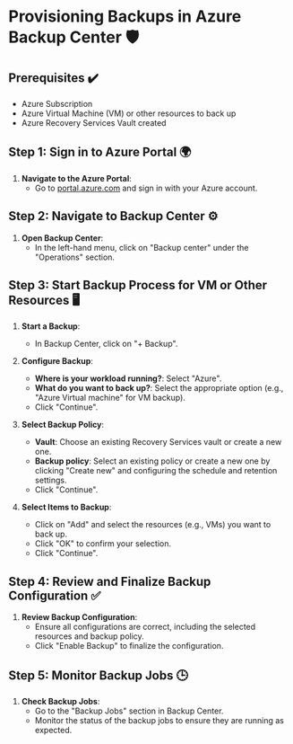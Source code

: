 # Provisioning Backups in Azure Backup Center 🛡️

## Prerequisites ✔️
- Azure Subscription
- Azure Virtual Machine (VM) or other resources to back up
- Azure Recovery Services Vault created

## Step 1: Sign in to Azure Portal 🌍

1. **Navigate to the Azure Portal**:
   - Go to [portal.azure.com](https://portal.azure.com/) and sign in with your Azure account.

## Step 2: Navigate to Backup Center ⚙️

1. **Open Backup Center**:
   - In the left-hand menu, click on "Backup center" under the "Operations" section.

## Step 3: Start Backup Process for VM or Other Resources 🖥️

1. **Start a Backup**:
   - In Backup Center, click on "+ Backup".

2. **Configure Backup**:
   - **Where is your workload running?**: Select "Azure".
   - **What do you want to back up?**: Select the appropriate option (e.g., "Azure Virtual machine" for VM backup).
   - Click "Continue".

3. **Select Backup Policy**:
   - **Vault**: Choose an existing Recovery Services vault or create a new one.
   - **Backup policy**: Select an existing policy or create a new one by clicking "Create new" and configuring the schedule and retention settings.
   - Click "Continue".

4. **Select Items to Backup**:
   - Click on "Add" and select the resources (e.g., VMs) you want to back up.
   - Click "OK" to confirm your selection.
   - Click "Continue".

## Step 4: Review and Finalize Backup Configuration ✅

1. **Review Backup Configuration**:
   - Ensure all configurations are correct, including the selected resources and backup policy.
   - Click "Enable Backup" to finalize the configuration.

## Step 5: Monitor Backup Jobs 🕒

1. **Check Backup Jobs**:
   - Go to the "Backup Jobs" section in Backup Center.
   - Monitor the status of the backup jobs to ensure they are running as expected.
